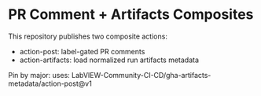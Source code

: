 # PR Comment + Artifacts Composites

This repository publishes two composite actions:
- action-post: label-gated PR comments
- action-artifacts: load normalized run artifacts metadata

Pin by major: uses: LabVIEW-Community-CI-CD/gha-artifacts-metadata/action-post@v1

